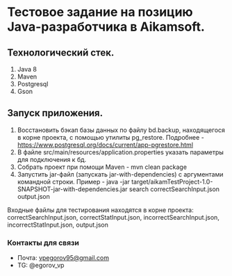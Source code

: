 # Тестовое задание на позицию Java-разработчика в Aikamsoft.
## Технологический стек.
1. Java 8
2. Maven
3. Postgresql
4. Gson

## Запуск приложения.
1. Восстановить бэкап базы данных по файлу bd.backup, находящегося в корне проекта, с помощью утилиты pg_restore. Подробнее - https://www.postgresql.org/docs/current/app-pgrestore.html
2. В файле src/main/resources/application.properties указать параметры для подключения к бд.
3. Собрать проект при помощи Maven - mvn clean package
4. Запустить jar-файл (запускать jar-with-dependencies) c аргументами командной строки. Пример - java -jar target/aikamTestProject-1.0-SNAPSHOT-jar-with-dependencies.jar search correctSearchInput.json output.json

Входные файлы для тестирования находятся в корне проекта: correctSearchInput.json, correctStatInput.json, incorrectSearchInput.json, incorrectStatInput.json, output.json

### Контакты для связи
- Почта: vpegorov95@gmail.com
- TG: @egorov_vp